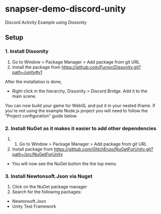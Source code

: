 # snapser-demo-discord-unity
Discord Activity Example using Dissonity


## Setup
### 1. Install Dissonity
1. Go to Window > Package Manager > Add package from git URL
2. Install the package from https://github.com/Furnyr/Dissonity.git?path=/unity#v1

After the installation is done,
- Right click in the hierarchy, Dissonity > Discord Bridge. Add it to the main scene.

You can now build your game for WebGL and put it in your nested iframe. If you're not using the example Node.js project you will need to follow the "Project configuration" guide below.

### 2. Install NuGet as it makes it easier to add other dependencies
1. 1. Go to Window > Package Manager > Add package from git URL
2. Install package from https://github.com/GlitchEnzo/NuGetForUnity.git?path=/src/NuGetForUnity

- You will now see the NuGet button the the top menu

### 3. Install Newtonsoft.Json via Nuget
1. Click on the NuGet package manager
2. Search for the following packages:
- Newtonsoft.Json
- Unity Test Framework